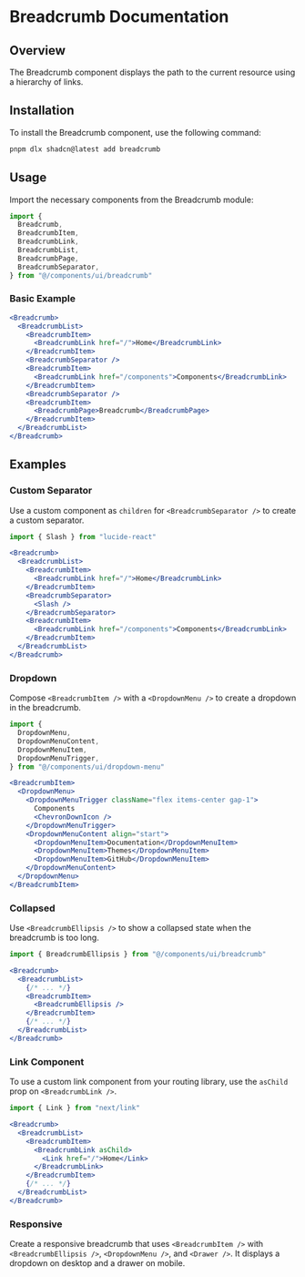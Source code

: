 # Breadcrumb Documentation

## Overview

The Breadcrumb component displays the path to the current resource using a hierarchy of links.

## Installation

To install the Breadcrumb component, use the following command:

```bash
pnpm dlx shadcn@latest add breadcrumb
```

## Usage

Import the necessary components from the Breadcrumb module:

```javascript
import {
  Breadcrumb,
  BreadcrumbItem,
  BreadcrumbLink,
  BreadcrumbList,
  BreadcrumbPage,
  BreadcrumbSeparator,
} from "@/components/ui/breadcrumb"
```

### Basic Example

```jsx
<Breadcrumb>
  <BreadcrumbList>
    <BreadcrumbItem>
      <BreadcrumbLink href="/">Home</BreadcrumbLink>
    </BreadcrumbItem>
    <BreadcrumbSeparator />
    <BreadcrumbItem>
      <BreadcrumbLink href="/components">Components</BreadcrumbLink>
    </BreadcrumbItem>
    <BreadcrumbSeparator />
    <BreadcrumbItem>
      <BreadcrumbPage>Breadcrumb</BreadcrumbPage>
    </BreadcrumbItem>
  </BreadcrumbList>
</Breadcrumb>
```

## Examples

### Custom Separator

Use a custom component as `children` for `<BreadcrumbSeparator />` to create a custom separator.

```jsx
import { Slash } from "lucide-react"

<Breadcrumb>
  <BreadcrumbList>
    <BreadcrumbItem>
      <BreadcrumbLink href="/">Home</BreadcrumbLink>
    </BreadcrumbItem>
    <BreadcrumbSeparator>
      <Slash />
    </BreadcrumbSeparator>
    <BreadcrumbItem>
      <BreadcrumbLink href="/components">Components</BreadcrumbLink>
    </BreadcrumbItem>
  </BreadcrumbList>
</Breadcrumb>
```

### Dropdown

Compose `<BreadcrumbItem />` with a `<DropdownMenu />` to create a dropdown in the breadcrumb.

```jsx
import {
  DropdownMenu,
  DropdownMenuContent,
  DropdownMenuItem,
  DropdownMenuTrigger,
} from "@/components/ui/dropdown-menu"

<BreadcrumbItem>
  <DropdownMenu>
    <DropdownMenuTrigger className="flex items-center gap-1">
      Components
      <ChevronDownIcon />
    </DropdownMenuTrigger>
    <DropdownMenuContent align="start">
      <DropdownMenuItem>Documentation</DropdownMenuItem>
      <DropdownMenuItem>Themes</DropdownMenuItem>
      <DropdownMenuItem>GitHub</DropdownMenuItem>
    </DropdownMenuContent>
  </DropdownMenu>
</BreadcrumbItem>
```

### Collapsed

Use `<BreadcrumbEllipsis />` to show a collapsed state when the breadcrumb is too long.

```jsx
import { BreadcrumbEllipsis } from "@/components/ui/breadcrumb"

<Breadcrumb>
  <BreadcrumbList>
    {/* ... */}
    <BreadcrumbItem>
      <BreadcrumbEllipsis />
    </BreadcrumbItem>
    {/* ... */}
  </BreadcrumbList>
</Breadcrumb>
```

### Link Component

To use a custom link component from your routing library, use the `asChild` prop on `<BreadcrumbLink />`.

```jsx
import { Link } from "next/link"

<Breadcrumb>
  <BreadcrumbList>
    <BreadcrumbItem>
      <BreadcrumbLink asChild>
        <Link href="/">Home</Link>
      </BreadcrumbLink>
    </BreadcrumbItem>
    {/* ... */}
  </BreadcrumbList>
</Breadcrumb>
```

### Responsive

Create a responsive breadcrumb that uses `<BreadcrumbItem />` with `<BreadcrumbEllipsis />`, `<DropdownMenu />`, and `<Drawer />`. It displays a dropdown on desktop and a drawer on mobile.